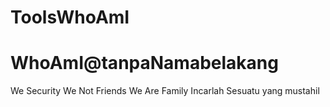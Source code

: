 # ToolsWhoAmI
# WhoAmI@tanpaNamabelakang
We Security We Not Friends We Are Family
Incarlah Sesuatu yang mustahil
